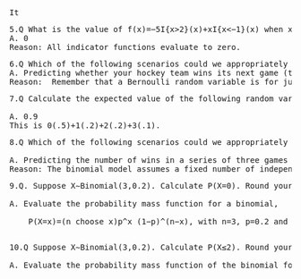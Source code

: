 <pre>
I<superscript>t</superscript>
</pre>
<pre>
5.Q What is the value of f(x)=−5I{x>2}(x)+xI{x<−1}(x) when x=0?
A. 0  
Reason: All indicator functions evaluate to zero.
</pre>

<pre>
6.Q Which of the following scenarios could we appropriately model using a Bernoulli random variable?
A. Predicting whether your hockey team wins its next game (tie counts as a loss)   
Reason:  Remember that a Bernoulli random variable is for just one trial.
</pre>

<pre>
7.Q Calculate the expected value of the following random variable: X takes on values {0,1,2,3} with corresponding probabilities {0.5,0.2,0.2,0.1}. Round your answer to one decimal place.

A. 0.9  
This is 0(.5)+1(.2)+2(.2)+3(.1).
</pre>

<pre>
8.Q Which of the following scenarios could we appropriately model using a binomial random variable (with n > 1)?

A. Predicting the number of wins in a series of three games against a single opponent (ties count as losses)  
Reason: The binomial model assumes a fixed number of independent trials, each with the same probability of success.
</pre>

<pre>
9.Q. Suppose X∼Binomial(3,0.2). Calculate P(X=0). Round your answer to two decimal places.

A. Evaluate the probability mass function for a binomial, 

    P(X=x)=(n choose x)p^x (1−p)^(n−x), with n=3, p=0.2 and x=0.

</pre>

<pre>
10.Q Suppose X∼Binomial(3,0.2). Calculate P(X≤2). Round your answer to two decimal places.

A. Evaluate the probability mass function of the binomial for the relevant values of X and add their probabilities.
</pre>
